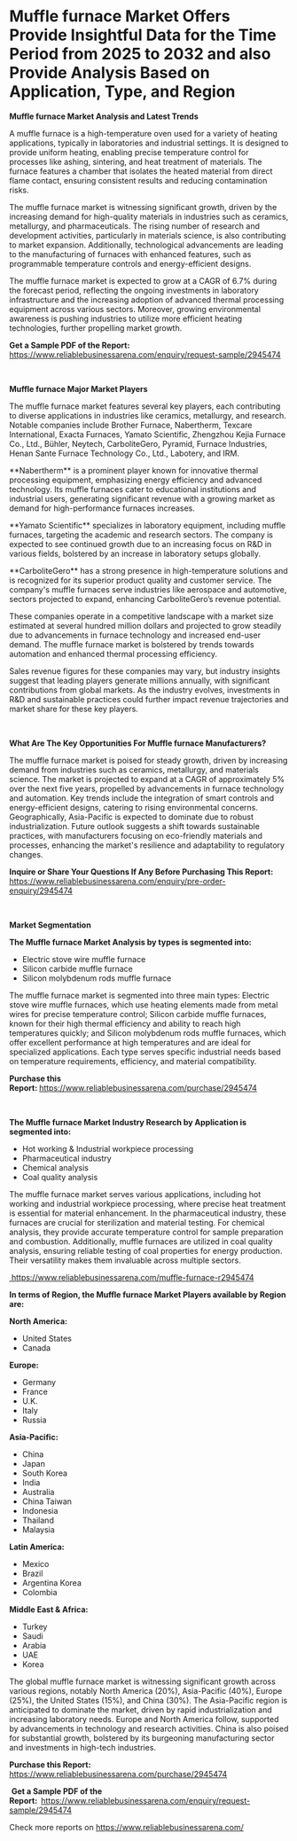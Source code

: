 <p><h1>Muffle furnace Market Offers Provide Insightful Data for the Time Period from 2025 to 2032 and also Provide Analysis Based on Application, Type, and Region</h1></p><p><strong>Muffle furnace Market Analysis and Latest Trends</strong></p>
<p><p>A muffle furnace is a high-temperature oven used for a variety of heating applications, typically in laboratories and industrial settings. It is designed to provide uniform heating, enabling precise temperature control for processes like ashing, sintering, and heat treatment of materials. The furnace features a chamber that isolates the heated material from direct flame contact, ensuring consistent results and reducing contamination risks.</p><p>The muffle furnace market is witnessing significant growth, driven by the increasing demand for high-quality materials in industries such as ceramics, metallurgy, and pharmaceuticals. The rising number of research and development activities, particularly in materials science, is also contributing to market expansion. Additionally, technological advancements are leading to the manufacturing of furnaces with enhanced features, such as programmable temperature controls and energy-efficient designs.</p><p>The muffle furnace market is expected to grow at a CAGR of 6.7% during the forecast period, reflecting the ongoing investments in laboratory infrastructure and the increasing adoption of advanced thermal processing equipment across various sectors. Moreover, growing environmental awareness is pushing industries to utilize more efficient heating technologies, further propelling market growth.</p></p>
<p><strong>Get a Sample PDF of the Report:&nbsp;</strong> <a href="https://www.reliablebusinessarena.com/enquiry/request-sample/2945474?utm_campaign=2632&utm_medium=2&utm_source=Github&utm_content=ia&utm_term=11032025&utm_id=muffle-furnace">https://www.reliablebusinessarena.com/enquiry/request-sample/2945474</a></p>
<p>&nbsp;</p>
<p><strong>Muffle furnace Major Market Players</strong></p>
<p><p>The muffle furnace market features several key players, each contributing to diverse applications in industries like ceramics, metallurgy, and research. Notable companies include Brother Furnace, Nabertherm, Texcare International, Exacta Furnaces, Yamato Scientific, Zhengzhou Kejia Furnace Co., Ltd., Bühler, Neytech, CarboliteGero, Pyramid, Furnace Industries, Henan Sante Furnace Technology Co., Ltd., Labotery, and IRM.</p><p>**Nabertherm** is a prominent player known for innovative thermal processing equipment, emphasizing energy efficiency and advanced technology. Its muffle furnaces cater to educational institutions and industrial users, generating significant revenue with a growing market as demand for high-performance furnaces increases.</p><p>**Yamato Scientific** specializes in laboratory equipment, including muffle furnaces, targeting the academic and research sectors. The company is expected to see continued growth due to an increasing focus on R&D in various fields, bolstered by an increase in laboratory setups globally.</p><p>**CarboliteGero** has a strong presence in high-temperature solutions and is recognized for its superior product quality and customer service. The company's muffle furnaces serve industries like aerospace and automotive, sectors projected to expand, enhancing CarboliteGero’s revenue potential.</p><p>These companies operate in a competitive landscape with a market size estimated at several hundred million dollars and projected to grow steadily due to advancements in furnace technology and increased end-user demand. The muffle furnace market is bolstered by trends towards automation and enhanced thermal processing efficiency.</p><p>Sales revenue figures for these companies may vary, but industry insights suggest that leading players generate millions annually, with significant contributions from global markets. As the industry evolves, investments in R&D and sustainable practices could further impact revenue trajectories and market share for these key players.</p></p>
<p>&nbsp;</p>
<p><strong>What Are The Key Opportunities For Muffle furnace Manufacturers?</strong></p>
<p><p>The muffle furnace market is poised for steady growth, driven by increasing demand from industries such as ceramics, metallurgy, and materials science. The market is projected to expand at a CAGR of approximately 5% over the next five years, propelled by advancements in furnace technology and automation. Key trends include the integration of smart controls and energy-efficient designs, catering to rising environmental concerns. Geographically, Asia-Pacific is expected to dominate due to robust industrialization. Future outlook suggests a shift towards sustainable practices, with manufacturers focusing on eco-friendly materials and processes, enhancing the market's resilience and adaptability to regulatory changes.</p></p>
<p><strong>Inquire or Share Your Questions If Any Before Purchasing This Report:</strong> <a href="https://www.reliablebusinessarena.com/enquiry/pre-order-enquiry/2945474?utm_campaign=2632&utm_medium=2&utm_source=Github&utm_content=ia&utm_term=11032025&utm_id=muffle-furnace">https://www.reliablebusinessarena.com/enquiry/pre-order-enquiry/2945474</a></p>
<p>&nbsp;</p>
<p><strong>Market Segmentation</strong></p>
<p><strong>The Muffle furnace Market Analysis by types is segmented into:</strong></p>
<p><ul><li>Electric stove wire muffle furnace</li><li>Silicon carbide muffle furnace</li><li>Silicon molybdenum rods muffle furnace</li></ul></p>
<p><p>The muffle furnace market is segmented into three main types: Electric stove wire muffle furnaces, which use heating elements made from metal wires for precise temperature control; Silicon carbide muffle furnaces, known for their high thermal efficiency and ability to reach high temperatures quickly; and Silicon molybdenum rods muffle furnaces, which offer excellent performance at high temperatures and are ideal for specialized applications. Each type serves specific industrial needs based on temperature requirements, efficiency, and material compatibility.</p></p>
<p><strong>Purchase this Report:&nbsp;</strong><a href="https://www.reliablebusinessarena.com/purchase/2945474?utm_campaign=2632&utm_medium=2&utm_source=Github&utm_content=ia&utm_term=11032025&utm_id=muffle-furnace">https://www.reliablebusinessarena.com/purchase/2945474</a></p>
<p>&nbsp;</p>
<p><strong>The Muffle furnace Market Industry Research by Application is segmented into:</strong></p>
<p><ul><li>Hot working & Industrial workpiece processing</li><li>Pharmaceutical industry</li><li>Chemical analysis</li><li>Coal quality analysis</li></ul></p>
<p><p>The muffle furnace market serves various applications, including hot working and industrial workpiece processing, where precise heat treatment is essential for material enhancement. In the pharmaceutical industry, these furnaces are crucial for sterilization and material testing. For chemical analysis, they provide accurate temperature control for sample preparation and combustion. Additionally, muffle furnaces are utilized in coal quality analysis, ensuring reliable testing of coal properties for energy production. Their versatility makes them invaluable across multiple sectors.</p></p>
<p><a href="https://www.reliablebusinessarena.com/muffle-furnace-r2945474?utm_campaign=2632&utm_medium=2&utm_source=Github&utm_content=ia&utm_term=11032025&utm_id=muffle-furnace">&nbsp;https://www.reliablebusinessarena.com/muffle-furnace-r2945474</a></p>
<p><strong>In terms of Region, the Muffle furnace Market Players available by Region are:</strong></p>
<p>
    <p> <strong> North America: </strong>
        <ul>
            <li>United States</li>
            <li>Canada</li>
        </ul>
        </p> 
    <p> <strong> Europe: </strong>
        <ul>
            <li>Germany</li>
            <li>France</li>
            <li>U.K.</li>
            <li>Italy</li>
            <li>Russia</li>
        </ul>
        </p> 
    <p> <strong> Asia-Pacific: </strong>
        <ul>
            <li>China</li>
            <li>Japan</li>
            <li>South Korea</li>
            <li>India</li>
            <li>Australia</li>
            <li>China Taiwan</li>
            <li>Indonesia</li>
            <li>Thailand</li>
            <li>Malaysia</li>
        </ul>
        </p> 
    <p> <strong> Latin America: </strong>
        <ul>
            <li>Mexico</li>
            <li>Brazil</li>
            <li>Argentina Korea</li>
            <li>Colombia</li>
        </ul>
        </p> 
    <p> <strong> Middle East & Africa: </strong>
        <ul>
            <li>Turkey</li>
            <li>Saudi</li>
            <li>Arabia</li>
            <li>UAE</li>
            <li>Korea</li>
        </ul>
    </p>
    </p>
<p><p>The global muffle furnace market is witnessing significant growth across various regions, notably North America (20%), Asia-Pacific (40%), Europe (25%), the United States (15%), and China (30%). The Asia-Pacific region is anticipated to dominate the market, driven by rapid industrialization and increasing laboratory needs. Europe and North America follow, supported by advancements in technology and research activities. China is also poised for substantial growth, bolstered by its burgeoning manufacturing sector and investments in high-tech industries.</p></p>
<p><strong>Purchase this Report: </strong><a href="https://www.reliablebusinessarena.com/purchase/2945474?utm_campaign=2632&utm_medium=2&utm_source=Github&utm_content=ia&utm_term=11032025&utm_id=muffle-furnace">https://www.reliablebusinessarena.com/purchase/2945474</a></p>
<p>&nbsp;<strong>Get a Sample PDF of the Report:&nbsp;&nbsp;</strong><a href="https://www.reliablebusinessarena.com/enquiry/request-sample/2945474?utm_campaign=2632&utm_medium=2&utm_source=Github&utm_content=ia&utm_term=11032025&utm_id=muffle-furnace">https://www.reliablebusinessarena.com/enquiry/request-sample/2945474</a></p>
<p><strong></strong></p>
<p>Check more reports on <a href="https://www.reliablebusinessarena.com/?utm_campaign=2632&utm_medium=2&utm_source=Github&utm_content=ia&utm_term=11032025&utm_id=muffle-furnace">https://www.reliablebusinessarena.com/</a></p>